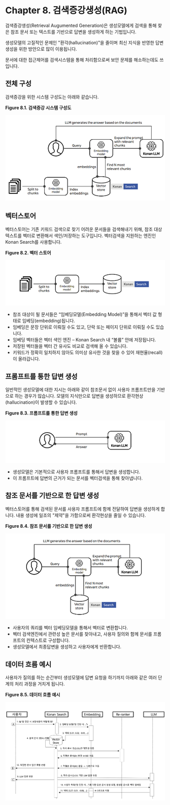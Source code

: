 ﻿# Chapter 8. 검색증강생성(RAG)

검색증강생성(Retrieval Augumented Generation)은 생성모델에게 검색을 통해 찾은 참조 문서 또는 텍스트를 기반으로 답변을 생성하게 하는 기법입니다.

생성모델의 고질적인 문제인 "환각(hallucination)"을 줄이며 최신 지식을 반영한 답변 생성을 위한 방안으로 많이 이용됩니다.

문서에 대한 접근제어를 검색시스템을 통해 처리함으로써 보안 문제를 해소하는데도 쓰입니다.

## 전체 구성

검색증강을 위한 시스템 구성도는 아래와 같습니다.

**Figure 8.1. 검색증강 시스템 구성도**

![검색증강 시스템 구성도](resources/intro-0-all.png)

## 벡터스토어

벡터스토어는 기존 키워드 검색으로 찾기 어려운 문서들을 검색해내기 위해, 참조 대상 텍스트를 벡터로 변환해서 색인/저장하는 도구입니다. 벡터검색을 지원하는 엔진인 Konan Search를 사용합니다.

**Figure 8.2. 벡터 스토어**

![벡터 스토어](resources/intro-1-ksvec.png)

* 참조 대상이 될 문서들은 “임베딩모델(Embedding Model)”을 통해서 벡터 값 형태로 임베딩(embedding)됩니다.
* 임베딩은 문장 단위로 이뤄질 수도 있고, 단락 또는 페이지 단위로 이뤄질 수도 있습니다.
* 임베딩 벡터들은 벡터 색인 엔진 – Konan Search 내 “볼륨” 안에 저장됩니다.
* 저장된 벡터들을 벡터 간 유사도 비교로 검색해 올 수 있습니다.
* 키워드가 정확히 일치하지 않아도 의미상 유사한 것을 찾을 수 있어 재현율(recall)이 올라갑니다.

## 프롬프트를 통한 답변 생성

일반적인 생성모델에 대한 지시는 아래와 같이 참조문서 없이 사용자 프롬프트만을 기반으로 하는 경우가 많습니다. 모델의 지식만으로 답변을 생성하므로 환각현상(hallucination)이 발생할 수 있습니다.

**Figure 8.3. 프롬프트를 통한 답변 생성**

![프롬프트를 통한 답변 생성](resources/intro-2-userllm.png)

* 생성모델은 기본적으로 사용자 프롬프트를 통해서 답변을 생성합니다.
* 이 프롬프트에 답변의 근거가 되는 문서를 벡터검색을 통해 찾아냅니다.

## 참조 문서를 기반으로 한 답변 생성

벡터스토어를 통해 검색된 문서를 사용자 프롬프트에 함께 전달하여 답변을 생성하게 합니다. 내용 생성에 일조의 "제약"을 가함으로써 환각현상을 줄일 수 있습니다.

**Figure 8.4. 참조 문서를 기반으로 한 답변 생성**

![참조 문서를 기반으로 한 답변 생성](resources/intro-3-search.png)

* 사용자의 쿼리를 벡터 임베딩모델을 통해서 벡터로 변환합니다.
* 벡터 검색엔진에서 관련성 높은 문서를 찾아내고, 사용자 질의와 함께 문서를 프롬프트의 컨텍스트로 구성합니다.
* 생성모델에서 최종답변을 생성하고 사용자에게 반환합니다.

## 데이터 흐름 예시

사용자가 질의를 하는 순간부터 생성모델에 답변 요청을 하기까지 아래와 같은 여러 단계의 처리 과정을 거치게 됩니다.

**Figure 8.5. 데이터 흐름 예시**

![데이터 흐름 예시](resources/intro-4-flow.png)


